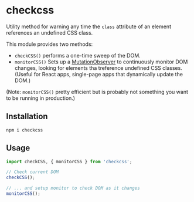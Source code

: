 
# checkcss

Utility method for warning any time the `class` attribute of an element references an undefined CSS class.

This module provides two methods:

* `checkCSS()` performs a one-time sweep of the DOM.
* `monitorCSS()` Sets up a
[MutationObserver](https://developer.mozilla.org/en-US/docs/Web/API/MutationObserver) to continuously monitor DOM changes, looking for elements tha treference undefined CSS classes. (Useful for React apps, single-page apps that dynamically update the DOM.)

(Note: `monitorCSS()` pretty efficient but is probably not something you want to be running in production.)


## Installation

```
npm i checkcss
```

## Usage

```javascript
import checkCSS, { monitorCSS } from 'checkcss';

// Check current DOM
checkCSS();

// ... and setup monitor to check DOM as it changes
monitorCSS();
```
